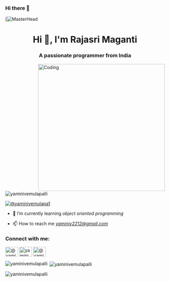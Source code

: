 ### Hi there 👋

[![MasterHead](https://academy.avast.com/hubfs/New_Avast_Academy/Hackers/Hacker-Hero-a1.png)
<h1 align="center">Hi 👋, I'm Rajasri Maganti</h1>
<h3 align="center">A passionate programmer from India</h3>
<img align="right" alt="Coding" width="400" src="https://miro.medium.com/max/1400/0*B8DsSabAHbGZJt3Q">


<p align="left"> <img src="https://komarev.com/ghpvc/?username=yaminivemulapalli&label=Profile%20views&color=0e75b6&style=flat" alt="yaminivemulapalli" /> </p>

<p align="left"> <a href="https://twitter.com/@yaminivemulapa1" target="blank"><img src="https://img.shields.io/twitter/follow/@yaminivemulapa1?logo=twitter&style=for-the-badge" alt="@yaminivemulapa1" /></a> </p>

- 🌱 I’m currently learning *object oriented programming*

- 📫 How to reach me *yaminiv2212@gmail.com*

<h3 align="left">Connect with me:</h3>
<p align="left">
<a href="https://twitter.com/@yaminivemulapa1" target="blank"><img align="center" src="https://raw.githubusercontent.com/rahuldkjain/github-profile-readme-generator/master/src/images/icons/Social/twitter.svg" alt="@yaminivemulapa1" height="30" width="40" /></a>
<a href="https://linkedin.com/in/yamini vemulapalli" target="blank"><img align="center" src="https://raw.githubusercontent.com/rahuldkjain/github-profile-readme-generator/master/src/images/icons/Social/linked-in-alt.svg" alt="yamini vemulapalli" height="30" width="40" /></a>
<a href="https://www.hackerrank.com/@yamini_v_2212" target="blank"><img align="center" src="https://raw.githubusercontent.com/rahuldkjain/github-profile-readme-generator/master/src/images/icons/Social/hackerrank.svg" alt="@yamini_v_2212" height="30" width="40" /></a>
</p>

<p><img align="left" src="https://github-readme-stats.vercel.app/api/top-langs?username=yaminivemulapalli&show_icons=true&locale=en&layout=compact" alt="yaminivemulapalli" /></p>

<p>&nbsp;<img align="center" src="https://github-readme-stats.vercel.app/api?username=yaminivemulapalli&show_icons=true&locale=en" alt="yaminivemulapalli" /></p>

<p><img align="center" src="https://github-readme-streak-stats.herokuapp.com/?user=yaminivemulapalli&" alt="yaminivemulapalli" /></p>
